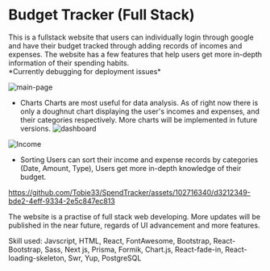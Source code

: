 <h1>Budget Tracker (Full Stack)</h1>
This is a fullstack website that users can individually login through google and have their budget tracked through adding records of incomes and expenses.
The website has a few features that help users get more in-depth information of their spending habits. <br/>
*Currently debugging for deployment issues*

![main-page](https://github.com/Tobie33/SpendTracker/assets/102716340/723201d4-27ed-44fc-b915-ff1ca55dbc8c)

- Charts
  Charts are most useful for data analysis. As of right now there is only a doughnut chart displaying the user's incomes and expenses, and their categories respectively. More charts will be implemented in future versions.
![dashboard](https://github.com/Tobie33/SpendTracker/assets/102716340/68d76dd6-b27e-4a64-b163-d866b31cd7d2)

![Income](https://github.com/Tobie33/SpendTracker/assets/102716340/ab1cf5a9-f8e4-4206-9862-ba7a87b32a0c)

- Sorting
  Users can sort their income and expense records by categories (Date, Amount, Type), Users get more in-depth knowledge of their budget.


https://github.com/Tobie33/SpendTracker/assets/102716340/d3212349-bde2-4eff-9334-2e5c847ec813


The website is a practise of full stack web developing. More updates will be published in the near future, regards of UI advancement and more features.

Skill used: Javscript, HTML, React, FontAwesome, Bootstrap, React-Bootstrap, Sass, Next js, Prisma, Formik, Chart.js, React-fade-in, React-loading-skeleton, Swr, Yup, PostgreSQL

